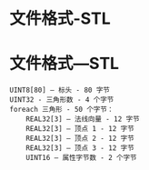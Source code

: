 # 文件格式-STL

# 文件格式—STL
```STL文件格式
UINT8[80] – 标头 - 80 字节
UINT32 - 三角形数 - 4 个字节
foreach 三角形 - 50 个字节：
    REAL32[3] – 法线向量 - 12 字节
    REAL32[3] – 顶点 1 - 12 字节
    REAL32[3] – 顶点 2 - 12 字节
    REAL32[3] – 顶点 3 - 12 字节
    UINT16 – 属性字节数 - 2 个字节
```
